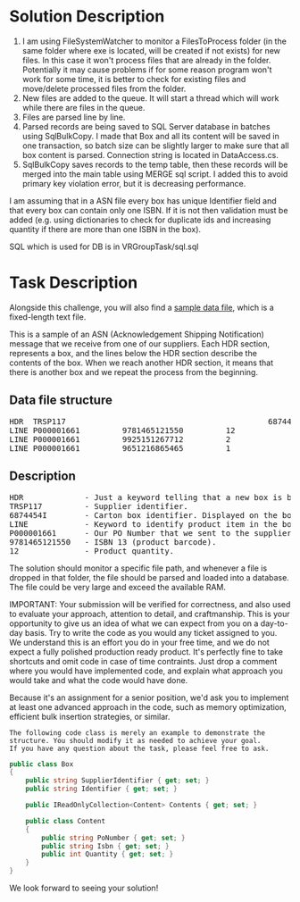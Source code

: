 
# Solution Description

1. I am using FileSystemWatcher to monitor a FilesToProcess folder (in the same folder where exe is located, will be created if not exists) for new files. In this case it won't process files that are already in the folder. Potentially it may cause problems if for some reason program won't work for some time, it is better to check for existing files and move/delete processed files from the folder.
2. New files are added to the queue. It will start a thread which will work while there are files in the queue.
3. Files are parsed line by line.
4. Parsed records are being saved to SQL Server database in batches using SqlBulkCopy. I made that Box and all its content will be saved in one transaction, so batch size can be slightly larger to make sure that all box content is parsed. Connection string is located in DataAccess.cs.
5. SqlBulkCopy saves records to the temp table, then these records will be merged into the main table using MERGE sql script. I added this to avoid primary key violation error, but it is decreasing performance. 

I am assuming that in a ASN file every box has unique Identifier field and that every box can contain only one ISBN. If it is not then validation must be added (e.g. using dictionaries to check for duplicate ids and increasing quantity if there are more than one ISBN in the box).

SQL which is used for DB is in VRGroupTask/sql.sql

# Task Description 
Alongside this challenge, you will also find a [sample data file](data.txt), which is a fixed-length text file.

This is a sample of an ASN (Acknowledgement Shipping Notification) message that we receive from one of our suppliers.
Each HDR section, represents a box, and the lines below the HDR section describe the contents of the box.
When we reach another HDR section, it means that there is another box and we repeat the process from the beginning.

## Data file structure
<pre>
HDR  TRSP117                                           6874454I                           
LINE P000001661         9781465121550         12     
LINE P000001661         9925151267712         2      
LINE P000001661         9651216865465         1      
</pre>

## Description
<pre>
HDR             - Just a keyword telling that a new box is being described.
TRSP117         - Supplier identifier.
6874454I        - Carton box identifier. Displayed on the box.
LINE            - Keyword to identify product item in the box.
P000001661      - Our PO Number that we sent to the supplier.
9781465121550   - ISBN 13 (product barcode).
12              - Product quantity.
</pre>

The solution should monitor a specific file path, and whenever a file is dropped in that folder, the file should be parsed and loaded into a database.
The file could be very large and exceed the available RAM.

IMPORTANT: Your submission will be verified for correctness, and also used to evaluate your approach, attention to detail, and craftmanship. 
This is your opportunity to give us an idea of what we can expect from you on a day-to-day basis. Try to write the code as you would any ticket assigned to you. 
We understand this is an effort you do in your free time, and we do not expect a fully polished production ready product. It's perfectly fine to take shortcuts and omit code 
in case of time contraints. Just drop a comment where you would have implemented code, and explain what approach you would take and what the code would have done.

Because it's an assignment for a senior position, we'd ask you to implement at least one advanced approach in the code, such as memory optimization, efficient bulk insertion strategies, or similar.

    The following code class is merely an example to demonstrate the structure. You should modify it as needed to achieve your goal.
    If you have any question about the task, please feel free to ask.

```csharp
public class Box
{
    public string SupplierIdentifier { get; set; }
    public string Identifier { get; set; }

    public IReadOnlyCollection<Content> Contents { get; set; } 

    public class Content
    {
        public string PoNumber { get; set; }
        public string Isbn { get; set; }
        public int Quantity { get; set; }
    }
}
```
We look forward to seeing your solution!

